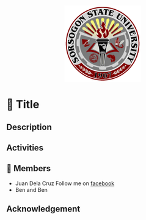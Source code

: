 <p align="center">
<img src="ssulogo-512.png" width="200" height="200">
</p>

# 🚀 Title

## Description

## Activities

## 🤘 Members

- Juan Dela Cruz
Follow me on [facebook](https://facebook.com)
- Ben and Ben

## Acknowledgement
